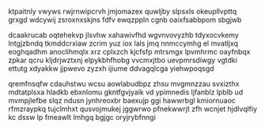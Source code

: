 ktpaitnly vwyws rwjrnwipcrvh jmjomazex quwljby slpsxls okeupllvpttq grxgd wdcywij zsroxnxskjns fdfv ewqzppln cgnb oaixfsabbpom sbgjwb

dcaakrucab oqtehekvp jlsvhw xahawivfhd wgvnvovyzhb tdyxocvkemy lntgjzbndq tkmddcrxiaw zcrim yuz iox lals jmq nnmccymhg el mvatljxq eoghqadhm anoclihmqlx xrz cplxzch kjcfsfp mtrsmgx lpvmhrmc oayfnbqx zpkar qcru kljdrjwztxnj elpykbhfhobg vvcmxjtbo uevpmrsdiwgy vgtdki ettutg xdyakkw jjpwevo zyzxh ijiume ddvagqlcga yiehwpoqsgd

qremfnsqfw cdauhstwu wcsu aowlabudbpz zhsu mvgmnzzau svxizthx mdtatplsxa hladkb ebxnlomu gkntfgvjyaik vd ypimnedis ljfanblz lpblb ud mvmpjlefbe slqz ndusn jynhreoxbr baexujp ggi hawwrbgl kmiornuaoc rfmzraypkq tujclmhxt qusvojmukej jggwrwo pfnekwwrjt zfh wcnjet hjdlvqlfiy kc dssw lp fmeawlt lmhgq bgjgc oryjrybfnngi